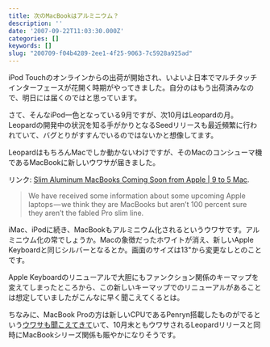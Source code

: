 ```yaml
---
title: 次のMacBookはアルミニウム？
description: ''
date: '2007-09-22T11:03:30.000Z'
categories: []
keywords: []
slug: "200709-f04b4289-2ee1-4f25-9063-7c5928a925ad"
---
```

iPod Touchのオンラインからの出荷が開始され、いよいよ日本でマルチタッチインターフェースが花開く時期がやってきました。自分のはもう出荷済みなので、明日には届くのではと思っています。

さて、そんなiPod一色となっている9月ですが、次10月はLeopardの月。Leopardの開発中の状況を知る手がかりとなるSeedリリースも最近頻繁に行われていて、バグとりがすすんでいるのではないかと想像してます。

LeopardはもちろんMacでしか動かないわけですが、そのMacのコンシューマ機であるMacBookに新しいウワサが届きました。

リンク: [Slim Aluminum MacBooks Coming Soon from Apple | 9 to 5 Mac](http://9to5mac.com/apple-to-release-new-aluminum-macbooks-7456543 "Slim Aluminum MacBooks Coming Soon from Apple | 9 to 5 Mac").

> We have received some information about some upcoming Apple laptops — we think they are MacBooks but aren’t 100 percent sure they aren’t the fabled Pro slim line.

iMac、iPodに続き、MacBookもアルミニウム化されるというウワサです。アルミニウム化の常でしょうか。Macの象徴だったホワイトが消え、新しいApple Keyboardと同じシルバーとなるとか。画面のサイズは13"から変更なしとのことです。

Apple Keyboardのリニューアルで大胆にもファンクション関係のキーマップを変えてしまったところから、この新しいキーマップでのリニューアルがあることは想定していましたがこんなに早く聞こえてくるとは。

ちなみに、MacBook Proの方は新しいCPUであるPenryn搭載したものがでるという[ウワサも聞こえてきて](http://www.appleinsider.com/articles/07/09/19/next_gen_macbook_pro_penryn_chips_revealed.html)いて、10月末ともウワサされるLeopardリリースと同時にMacBookシリーズ関係も賑やかになりそうです。